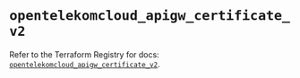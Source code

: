 # `opentelekomcloud_apigw_certificate_v2`

Refer to the Terraform Registry for docs: [`opentelekomcloud_apigw_certificate_v2`](https://registry.terraform.io/providers/opentelekomcloud/opentelekomcloud/1.36.47/docs/resources/apigw_certificate_v2).
